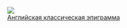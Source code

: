 ![](/books/poetry/Редьярд%20Джозеф%20Киплинг/Английская%20классическая%20эпиграмма.jpg)  
[Английская классическая эпиграмма](/books/poetry/Редьярд%20Джозеф%20Киплинг/Английская%20классическая%20эпиграмма)
